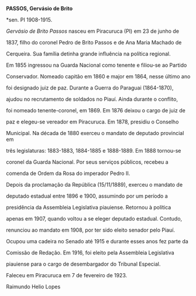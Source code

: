 **PASSOS, Gervásio de Brito**



\*sen. PI 1908-1915.



*Gervásio de Brito Passos* nasceu em Piracuruca (PI) em 23 de junho de

1837, filho do coronel Pedro de Brito Passos e de Ana Maria Machado de

Cerqueira. Sua família detinha grande influência na política regional.



Em 1855 ingressou na Guarda Nacional como tenente e filiou-se ao Partido

Conservador. Nomeado capitão em 1860 e major em 1864, nesse último ano

foi designado juiz de paz. Durante a Guerra do Paraguai (1864-1870),

ajudou no recrutamento de soldados no Piauí. Ainda durante o conflito,

foi nomeado tenente-coronel, em 1869. Em 1876 deixou o cargo de juiz de

paz e elegeu-se vereador em Piracuruca. Em 1878, presidiu o Conselho

Municipal. Na década de 1880 exerceu o mandato de deputado provincial em

três legislaturas: 1883-1883, 1884-1885 e 1888-1889. Em 1888 tornou-se

coronel da Guarda Nacional. Por seus serviços públicos, recebeu a

comenda de Ordem da Rosa do imperador Pedro II.



Depois da proclamação da República (15/11/1889), exerceu o mandato de

deputado estadual entre 1896 e 1900, assumindo por um período a

presidência da Assembleia Legislativa piauiense. Retornou à política

apenas em 1907, quando voltou a se eleger deputado estadual. Contudo,

renunciou ao mandato em 1908, por ter sido eleito senador pelo Piauí.

Ocupou uma cadeira no Senado até 1915 e durante esses anos fez parte da

Comissão de Redação. Em 1916, foi eleito pela Assembleia Legislativa

piauiense para o cargo de desembargador do Tribunal Especial.



Faleceu em Piracuruca em 7 de fevereiro de 1923.



Raimundo Helio Lopes



